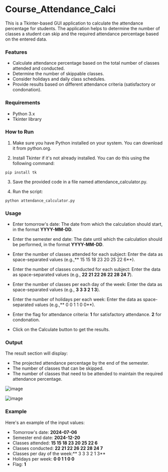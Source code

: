 # Course_Attendance_Calci

This is a Tkinter-based GUI application to calculate the attendance percentage for students. The application helps to determine the number of classes a student can skip and the required attendance percentage based on the entered data.

### Features
- Calculate attendance percentage based on the total number of classes attended and conducted.
- Determine the number of skippable classes.
- Consider holidays and daily class schedules.
- Provide results based on different attendance criteria (satisfactory or condonation).
### Requirements
- Python 3.x
- Tkinter library
### How to Run
1. Make sure you have Python installed on your system. You can download it from python.org.

2. Install Tkinter if it's not already installed. You can do this using the following command:
```
pip install tk
```
3. Save the provided code in a file named attendance_calculator.py.

4. Run the script:
```
python attendance_calculator.py
```
### Usage
- Enter tomorrow's date: The date from which the calculation should start, in the format **YYYY-MM-DD**.

- Enter the semester end date: The date until which the calculation should be performed, in the format **YYYY-MM-DD**.

- Enter the number of classes attended for each subject: Enter the data as space-separated values (e.g.,** 15 15 18 23 20 25 22 6**).

- Enter the number of classes conducted for each subject: Enter the data as space-separated values (e.g., **22 21 22 26 22 28 24 7**).

- Enter the number of classes per each day of the week: Enter the data as space-separated values (e.g., **3 3 3 2 1 3**).

- Enter the number of holidays per each week: Enter the data as space-separated values (e.g.,** 0 0 1 1 0 0**).

- Enter the flag for attendance criteria:
    **1** for satisfactory attendance.
    **2** for condonation.
- Click on the Calculate button to get the results.

### Output
The result section will display:

- The projected attendance percentage by the end of the semester.
- The number of classes that can be skipped.
- The number of classes that need to be attended to maintain the required attendance percentage.

![image](https://github.com/Abhighna-2207/Course_Attendance_Calci/assets/151511020/2b1fd4e5-2ec7-4de4-8937-18f4694be7f3)

![image](https://github.com/Abhighna-2207/Course_Attendance_Calci/assets/151511020/d1d17f7d-5895-4e83-84e8-dd8f0a04e18f)


### Example
Here's an example of the input values:

- Tomorrow's date: **2024-07-06**
- Semester end date: **2024-12-20**
- Classes attended: **15 15 18 23 20 25 22 6**
- Classes conducted: **22 21 22 26 22 28 24 7**
- Classes per day of the week:** 3 3 3 2 1 3**
- Holidays per week: **0 0 1 1 0 0**
- Flag: **1**

